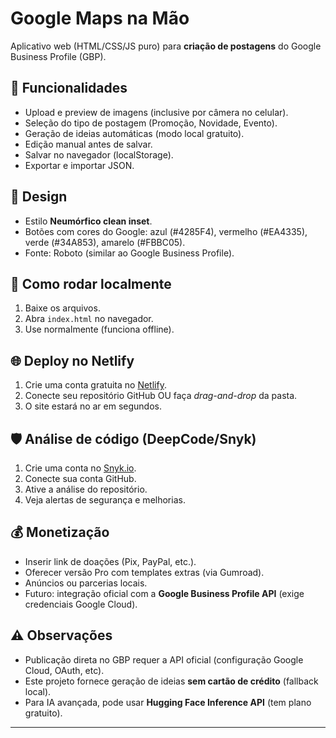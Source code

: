 # Google Maps na Mão

Aplicativo web (HTML/CSS/JS puro) para **criação de postagens** do Google Business Profile (GBP).

## 🚀 Funcionalidades
- Upload e preview de imagens (inclusive por câmera no celular).
- Seleção do tipo de postagem (Promoção, Novidade, Evento).
- Geração de ideias automáticas (modo local gratuito).
- Edição manual antes de salvar.
- Salvar no navegador (localStorage).
- Exportar e importar JSON.

## 🎨 Design
- Estilo **Neumórfico clean inset**.
- Botões com cores do Google: azul (#4285F4), vermelho (#EA4335), verde (#34A853), amarelo (#FBBC05).
- Fonte: Roboto (similar ao Google Business Profile).

## 🔧 Como rodar localmente
1. Baixe os arquivos.
2. Abra `index.html` no navegador.
3. Use normalmente (funciona offline).

## 🌐 Deploy no Netlify
1. Crie uma conta gratuita no [Netlify](https://www.netlify.com/).
2. Conecte seu repositório GitHub OU faça *drag-and-drop* da pasta.
3. O site estará no ar em segundos.

## 🛡️ Análise de código (DeepCode/Snyk)
1. Crie uma conta no [Snyk.io](https://snyk.io/).
2. Conecte sua conta GitHub.
3. Ative a análise do repositório.
4. Veja alertas de segurança e melhorias.

## 💰 Monetização
- Inserir link de doações (Pix, PayPal, etc.).
- Oferecer versão Pro com templates extras (via Gumroad).
- Anúncios ou parcerias locais.
- Futuro: integração oficial com a **Google Business Profile API** (exige credenciais Google Cloud).

## ⚠️ Observações
- Publicação direta no GBP requer a API oficial (configuração Google Cloud, OAuth, etc).
- Este projeto fornece geração de ideias **sem cartão de crédito** (fallback local).
- Para IA avançada, pode usar **Hugging Face Inference API** (tem plano gratuito).

---
